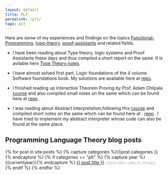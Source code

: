 ```yaml
---
layout: default
title: PLT
permalink: /plt/
tags: plt
---
```


Here are some of my experiences and findings on the topics 
[Functional-Programming](https://en.wikipedia.org/wiki/Functional_programming),	
[type-theory](https://en.wikipedia.org/wiki/Type_theory),
[proof-assistants](https://en.wikipedia.org/wiki/Proof_assistant) and related fields.

* I have been reading about Type theory, logic systems and Proof Assistants these days and thus compiled a short report on the same. It is avilable here [Type Theory notes](https://github.com/SatyendraBanjare/Type-Theory-notes).

* I have almost solved first part, Logic foundations of the 4 volume Software foundations book. My solutions are available here at [repo](https://github.com/SatyendraBanjare/software-foundations).

* I finished reading up Interactive Theorem Proving by Prof. Adam Chlipala [course](http://adam.chlipala.net/itp/) and also compiled small notes on the same which can be found here at [repo](https://github.com/SatyendraBanjare/itp) .

* I was reading about Abstract Interpretation,following this [course](http://web.mit.edu/afs/athena.mit.edu/course/16/16.399/www/)  and compiled short notes on the same which can be found here at :  [repo](https://github.com/SatyendraBanjare/MIT-Abstract-Interpretation-16.399) . I have tried to implement my abstract interpreter whose code can also be found at the same place.


<h2>Programming Language Theory blog posts</h2>
{% for post in site.posts %}
  {% capture categories %}{{post.categories }}{% endcapture %}
  {% if categories == "plt" %}
    {% capture year %}{{currentyear}}{% endcapture %} 
  <a href="{{ post.url | prepend: site.baseurl }}" class="post-link"> {{ post.title }}</a> <ran style="color:#aaa;font-size:0.8em;">({{post.date | date_to_string}})</ran>
  {% endif %}   
{% endfor %}